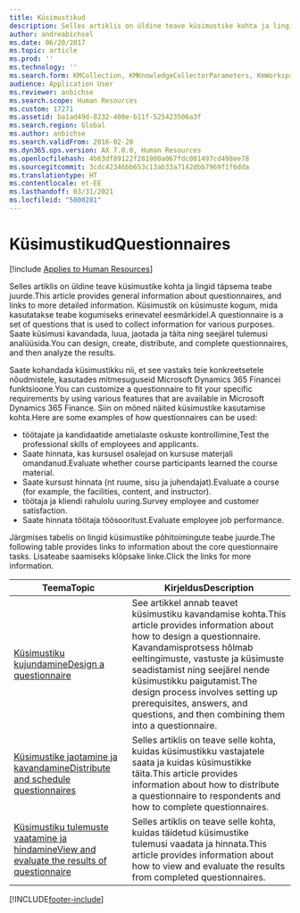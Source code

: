 ```yaml
---
title: Küsimustikud
description: Selles artiklis on üldine teave küsimustike kohta ja lingid täpsema teabe juurde. Küsimustik on küsimuste kogum, mida kasutatakse teabe kogumiseks erinevatel eesmärkidel. Saate küsimusi kavandada, luua, jaotada ja täita ning seejärel tulemusi analüüsida.
author: andreabichsel
ms.date: 06/20/2017
ms.topic: article
ms.prod: ''
ms.technology: ''
ms.search.form: KMCollection, KMKnowledgeCollectorParameters, KmWorkspace, HcmLearningWorkspace
audience: Application User
ms.reviewer: anbichse
ms.search.scope: Human Resources
ms.custom: 17271
ms.assetid: ba1ad49d-8232-400e-b11f-525423506a3f
ms.search.region: Global
ms.author: anbichse
ms.search.validFrom: 2016-02-28
ms.dyn365.ops.version: AX 7.0.0, Human Resources
ms.openlocfilehash: 4b63df89122f281900a067fdc081497cd498ee78
ms.sourcegitcommit: 3cdc42346bb653c13ab33a7142dbb7969f1f6dda
ms.translationtype: HT
ms.contentlocale: et-EE
ms.lasthandoff: 03/31/2021
ms.locfileid: "5800281"
---
```

# <a name="questionnaires"></a><span data-ttu-id="53db8-105">Küsimustikud</span><span class="sxs-lookup"><span data-stu-id="53db8-105">Questionnaires</span></span>

[!include [Applies to Human Resources](../includes/applies-to-hr.md)]

<span data-ttu-id="53db8-106">Selles artiklis on üldine teave küsimustike kohta ja lingid täpsema teabe juurde.</span><span class="sxs-lookup"><span data-stu-id="53db8-106">This article provides general information about questionnaires, and links to more detailed information.</span></span> <span data-ttu-id="53db8-107">Küsimustik on küsimuste kogum, mida kasutatakse teabe kogumiseks erinevatel eesmärkidel.</span><span class="sxs-lookup"><span data-stu-id="53db8-107">A questionnaire is a set of questions that is used to collect information for various purposes.</span></span> <span data-ttu-id="53db8-108">Saate küsimusi kavandada, luua, jaotada ja täita ning seejärel tulemusi analüüsida.</span><span class="sxs-lookup"><span data-stu-id="53db8-108">You can design, create, distribute, and complete questionnaires, and then analyze the results.</span></span> 

<span data-ttu-id="53db8-109">Saate kohandada küsimustikku nii, et see vastaks teie konkreetsetele nõudmistele, kasutades mitmesuguseid Microsoft Dynamics 365 Financei funktsioone.</span><span class="sxs-lookup"><span data-stu-id="53db8-109">You can customize a questionnaire to fit your specific requirements by using various features that are available in Microsoft Dynamics 365 Finance.</span></span> <span data-ttu-id="53db8-110">Siin on mõned näited küsimustike kasutamise kohta.</span><span class="sxs-lookup"><span data-stu-id="53db8-110">Here are some examples of how questionnaires can be used:</span></span>

-   <span data-ttu-id="53db8-111">töötajate ja kandidaatide ametialaste oskuste kontrollimine,</span><span class="sxs-lookup"><span data-stu-id="53db8-111">Test the professional skills of employees and applicants.</span></span>
-   <span data-ttu-id="53db8-112">Saate hinnata, kas kursusel osalejad on kursuse materjali omandanud.</span><span class="sxs-lookup"><span data-stu-id="53db8-112">Evaluate whether course participants learned the course material.</span></span>
-   <span data-ttu-id="53db8-113">Saate kursust hinnata (nt ruume, sisu ja juhendajat).</span><span class="sxs-lookup"><span data-stu-id="53db8-113">Evaluate a course (for example, the facilities, content, and instructor).</span></span>
-   <span data-ttu-id="53db8-114">töötaja ja kliendi rahulolu uuring.</span><span class="sxs-lookup"><span data-stu-id="53db8-114">Survey employee and customer satisfaction.</span></span>
-   <span data-ttu-id="53db8-115">Saate hinnata töötaja töösooritust.</span><span class="sxs-lookup"><span data-stu-id="53db8-115">Evaluate employee job performance.</span></span>

<span data-ttu-id="53db8-116">Järgmises tabelis on lingid küsimustike põhitoimingute teabe juurde.</span><span class="sxs-lookup"><span data-stu-id="53db8-116">The following table provides links to information about the core questionnaire tasks.</span></span> <span data-ttu-id="53db8-117">Lisateabe saamiseks klõpsake linke.</span><span class="sxs-lookup"><span data-stu-id="53db8-117">Click the links for more information.</span></span>

| <span data-ttu-id="53db8-118">Teema</span><span class="sxs-lookup"><span data-stu-id="53db8-118">Topic</span></span>| <span data-ttu-id="53db8-119">Kirjeldus</span><span class="sxs-lookup"><span data-stu-id="53db8-119">Description</span></span>|
|------|------------|
| [<span data-ttu-id="53db8-120">Küsimustiku kujundamine</span><span class="sxs-lookup"><span data-stu-id="53db8-120">Design a questionnaire</span></span>](hr-learning-design-questionnaires.md) | <span data-ttu-id="53db8-121">See artikkel annab teavet küsimustiku kavandamise kohta.</span><span class="sxs-lookup"><span data-stu-id="53db8-121">This article provides information about how to design a questionnaire.</span></span> <span data-ttu-id="53db8-122">Kavandamisprotsess hõlmab eeltingimuste, vastuste ja küsimuste seadistamist ning seejärel nende küsimustikku paigutamist.</span><span class="sxs-lookup"><span data-stu-id="53db8-122">The design process involves setting up prerequisites, answers, and questions, and then combining them into a questionnaire.</span></span> |
| [<span data-ttu-id="53db8-123">Küsimustike jaotamine ja kavandamine</span><span class="sxs-lookup"><span data-stu-id="53db8-123">Distribute and schedule questionnaires</span></span>](hr-learning-distribute-questionnaires.md) | <span data-ttu-id="53db8-124">Selles artiklis on teave selle kohta, kuidas küsimustikku vastajatele saata ja kuidas küsimustikke täita.</span><span class="sxs-lookup"><span data-stu-id="53db8-124">This article provides information about how to distribute a questionnaire to respondents and how to complete questionnaires.</span></span> |
| [<span data-ttu-id="53db8-125">Küsimustiku tulemuste vaatamine ja hindamine</span><span class="sxs-lookup"><span data-stu-id="53db8-125">View and evaluate the results of questionnaire</span></span>](hr-learning-evaluate-questionnaire-results.md) | <span data-ttu-id="53db8-126">Selles artiklis on teave selle kohta, kuidas täidetud küsimustike tulemusi vaadata ja hinnata.</span><span class="sxs-lookup"><span data-stu-id="53db8-126">This article provides information about how to view and evaluate the results from completed questionnaires.</span></span> |


[!INCLUDE[footer-include](../includes/footer-banner.md)]